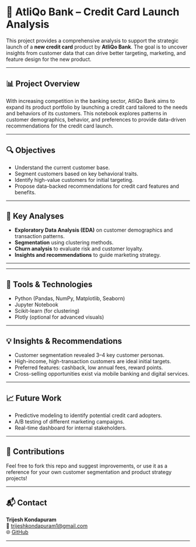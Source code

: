 
# 🏦 AtliQo Bank – Credit Card Launch Analysis

This project provides a comprehensive analysis to support the strategic launch of a **new credit card** product by **AtliQo Bank**. The goal is to uncover insights from customer data that can drive better targeting, marketing, and feature design for the new product.

---

## 📊 Project Overview

With increasing competition in the banking sector, AtliQo Bank aims to expand its product portfolio by launching a credit card tailored to the needs and behaviors of its customers. This notebook explores patterns in customer demographics, behavior, and preferences to provide data-driven recommendations for the credit card launch.

---

## 🔍 Objectives

- Understand the current customer base.
- Segment customers based on key behavioral traits.
- Identify high-value customers for initial targeting.
- Propose data-backed recommendations for credit card features and benefits.

---

## 🧠 Key Analyses

- **Exploratory Data Analysis (EDA)** on customer demographics and transaction patterns.
- **Segmentation** using clustering methods.
- **Churn analysis** to evaluate risk and customer loyalty.
- **Insights and recommendations** to guide marketing strategy.

---


---

## 📌 Tools & Technologies

- Python (Pandas, NumPy, Matplotlib, Seaborn)
- Jupyter Notebook
- Scikit-learn (for clustering)
- Plotly (optional for advanced visuals)

---

## 💡 Insights & Recommendations

- Customer segmentation revealed 3–4 key customer personas.
- High-income, high-transaction customers are ideal initial targets.
- Preferred features: cashback, low annual fees, reward points.
- Cross-selling opportunities exist via mobile banking and digital services.

---

## 📈 Future Work

- Predictive modeling to identify potential credit card adopters.
- A/B testing of different marketing campaigns.
- Real-time dashboard for internal stakeholders.

---

## 🤝 Contributions

Feel free to fork this repo and suggest improvements, or use it as a reference for your own customer segmentation and product strategy projects!

---

## 📬 Contact

**Trijesh Kondapuram**  
📧 [trijeshkondapuram1@gmail.com](mailto:trijeshkondapuram1@gmail.com)  
🌐 [GitHub](https://github.com/trijesh61)

---

